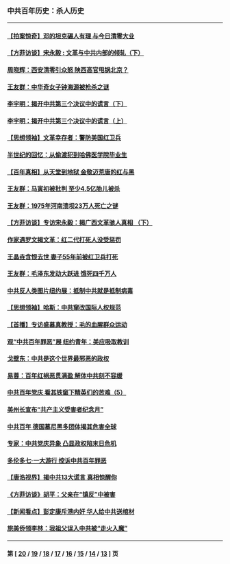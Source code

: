 ### 中共百年历史：杀人历史
---
#### [【拍案惊奇】邓的坦克碾人有理 与今日清零大业](../../pages/nf1176106/n13729574.md?07210430) 
#### [【方菲访谈】宋永毅 : 文革与中共内部的倾轧（下）](../../pages/nf1176106/n13486836.md?07210430) 
#### [周晓辉：西安清零引众怒 陕西高官甩锅北京？](../../pages/nf1176106/n13484627.md?07210430) 
#### [王友群：中华奇女子钟海源被枪杀之谜](../../pages/nf1176106/n13430555.md?07210430) 
#### [李宇明：揭开中共第三个决议中的谎言（下）](../../pages/nf1176106/n13389389.md?07210430) 
#### [李宇明：揭开中共第三个决议中的谎言（上）](../../pages/nf1176106/n13388697.md?07210430) 
#### [【思想领袖】文革幸存者：警防美国红卫兵](../../pages/nf1176106/n13339289.md?07210430) 
#### [半世纪的回忆：从偷渡犯到哈佛医学院毕业生](../../pages/nf1176106/n13345328.md?07210430) 
#### [【百年真相】从天堂到地狱 金敬迈荒唐的红与黑](../../pages/nf1176106/n13336995.md?07210430) 
#### [王友群：马寅初被批判 至少4.5亿胎儿被杀](../../pages/nf1176106/n13260313.md?07210430) 
#### [王友群：1975年河南溃坝23万人死亡之谜](../../pages/nf1176106/n13231576.md?07210430) 
#### [【方菲访谈】专访宋永毅：揭广西文革骇人真相 （下）](../../pages/nf1176106/n13209074.md?07210430) 
#### [作家遇罗文揭文革：红二代打死人没受惩罚](../../pages/nf1176106/n13205254.md?07210430) 
#### [王晶垚含恨去世 妻子55年前被红卫兵打死](../../pages/nf1176106/n13203590.md?07210430) 
#### [王友群：毛泽东发动大跃进 饿死四千万人](../../pages/nf1176106/n13177158.md?07210430) 
#### [中共反人类图片纽约展：抵制中共就是抵制病毒](../../pages/nf1176106/n13115371.md?07210430) 
#### [【思想领袖】哈斯：中共窜改国际人权规范](../../pages/nf1176106/n13053647.md?07210430) 
#### [【首播】专访盛慕真教授：毛的血腥群众运动](../../pages/nf1176106/n13091782.md?07210430) 
#### [观“中共百年罪恶”展 纽约青年：美应吸取教训](../../pages/nf1176106/n13085246.md?07210430) 
#### [戈壁东：中共是这个世界最邪恶的政权](../../pages/nf1176106/n13085641.md?07210430) 
#### [易蓉：百年红祸恶贯满盈 解体中共刻不容缓](../../pages/nf1176106/n13084455.md?07210430) 
#### [中共百年党庆 看其铁窗下精英们的苦难（5）](../../pages/nf1176106/n13076766.md?07210430) 
#### [美州长宣布“共产主义受害者纪念月”](../../pages/nf1176106/n13074024.md?07210430) 
#### [中共百年 德国慕尼黑多团体揭其危害全球](../../pages/nf1176106/n13068873.md?07210430) 
#### [专家：中共党庆异象 凸显政权陷末日危机](../../pages/nf1176106/n13067084.md?07210430) 
#### [多伦多七·一大游行 控诉中共百年罪恶](../../pages/nf1176106/n13062043.md?07210430) 
#### [【唐浩视界】揭中共13大谎言 真相惊醒你](../../pages/nf1176106/n13065208.md?07210430) 
#### [《方菲访谈》胡平：父亲在“镇反”中被害](../../pages/nf1176106/n13064114.md?07210430) 
#### [【新闻看点】彭定康斥港内奸 华人给中共送棺材](../../pages/nf1176106/n13064230.md?07210430) 
#### [旅美侨领李林：我祖父误入中共被“走火入魔”](../../pages/nf1176106/n13062777.md?07210430) 

---
#### 第 [ [20](./20.md?07210430) / [19](./19.md?07210430) / [18](./18.md?07210430) / [17](./17.md?07210430) / [16](./16.md?07210430) / [15](./15.md?07210430) / [14](./14.md?07210430) / [13](./13.md?07210430) ] 页
